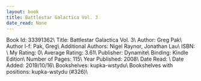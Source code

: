 ```yaml
---
layout: book
title: Battlestar Galactica Vol. 3
date_read: None
---
```


Book Id: 33391362\ 
Title: Battlestar Galactica Vol. 3\ 
Author: Greg Pak\ 
Author l-f: Pak, Greg\ 
Additional Authors: Nigel Raynor, Jonathan Lau\ 
ISBN: \ 
My Rating: 0\ 
Average Rating: 3.61\ 
Publisher: Dynamite\ 
Binding: Kindle Edition\ 
Number of Pages: 115\ 
Year Published: 2008\ 
Date Read: \ 
Date Added: 2019/10/16\ 
Bookshelves: kupka-wstydu\ 
Bookshelves with positions: kupka-wstydu (#326)\ 

